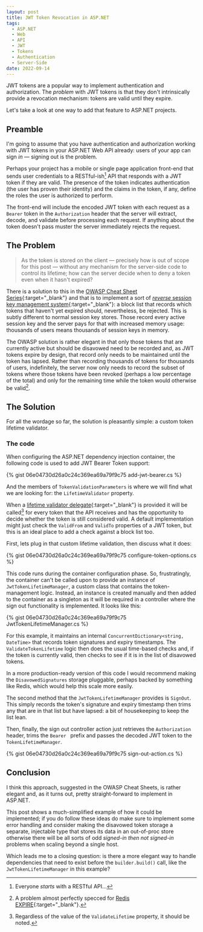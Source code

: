 ```yaml
---
layout: post
title: JWT Token Revocation in ASP.NET
tags:
  - ASP.NET
  - Web
  - API
  - JWT
  - Tokens
  - Authentication
  - Server-Side
date: 2022-09-14
---
```

JWT tokens are a popular way to implement authentication and authorization. The _problem_ with JWT tokens is that they don't intrinsically provide a revocation mechanism: tokens are valid until they expire.

Let's take a look at one way to add that feature to ASP.NET projects.

<!--more-->

## Preamble

I'm going to assume that you have authentication and authorization working with JWT tokens in your ASP.NET Web API already: users of your app can sign _in_ &mdash; signing out is the problem.

Perhaps your project has a mobile or single page application front-end that sends user credentials to a RESTful-ish[^1] API that responds with a JWT token if they are valid. The presence of the token indicates authentication (the user has proven their identity) and the claims in the token, if any, define the roles the user is authorized to perform.

[^1]: Everyone _starts_ with a RESTful API...

The front-end will include the encoded JWT token with each request as a `Bearer` token in the `Authorization` header that the server will extract, decode, and validate before processing each request. If anything about the token doesn't pass muster the server immediately rejects the request.

## The Problem

> As the token is stored on the client &mdash; precisely how is out of scope for this post &mdash; without any mechanism for the server-side code to control its lifetime; how can the server decide when to deny a token even when it hasn't expired?

There is a solution to this in the [OWASP Cheat Sheet Series](https://github.com/OWASP/CheatSheetSeries){:target="_blank"} and that is to implement a sort of [_reverse_ session key management system](https://github.com/OWASP/CheatSheetSeries/blob/master/cheatsheets/JSON_Web_Token_for_Java_Cheat_Sheet.md#no-built-in-token-revocation-by-the-user){:target="_blank"}: a block list that records which tokens that haven't yet expired should, nevertheless, be rejected. This is subtly different to normal session key stores. Those record every active session key and the server pays for that with increased memory usage: thousands of users means thousands of session keys in memory.

The OWASP solution is rather elegant in that only those tokens that are currently active but should be disavowed need to be recorded and, as JWT tokens expire by design, that record only needs to be maintained until the token has lapsed. Rather than recording thousands of tokens for thousands of users, indefinitely, the server now only needs to record the subset of tokens where those tokens have been revoked (perhaps a low percentage of the total) and only for the remaining time while the token would otherwise be valid[^2].

[^2]: A problem almost perfectly specced for [Redis EXPIRE](https://redis.io/commands/expire/){:target="_blank"}.

## The Solution

For all the wordage so far, the solution is pleasantly simple: a custom token lifetime validator.

### The code

When configuring the ASP.NET dependency injection container, the following code is used to add JWT Bearer Token support:

{% gist 06e04730d26a0c24c369ea69a79f9c75 add-jwt-bearer.cs %}

And the members of `TokenValidationParameters` is where we will find what we are looking for: the `LifetimeValidator` property.

When a [lifetime validator delegate](https://docs.microsoft.com/en-us/dotnet/api/Microsoft.IdentityModel.Tokens.LifetimeValidator?view=azure-dotnet&viewFallbackFrom=netstandard-2.0){:target="_blank"} is provided it will be called[^3] for every token that the API receives and has the opportunity to decide whether the token is still considered valid. A default implementation might just check the `ValidFrom` and `ValidTo` properties of a JWT token, but this is an ideal place to add a check against a block list too.

[^3]: Regardless of the value of the `ValidateLifetime` property, it should be noted.

First, lets plug in that custom lifetime validation, then discuss what it does:

{% gist 06e04730d26a0c24c369ea69a79f9c75 configure-token-options.cs %}

This code runs during the container configuration phase. So, frustratingly, the container can't be called upon to provide an instance of `JwtTokenLifetimeManager`, a custom class that contains the token-management logic. Instead, an instance is created manually and then added to the container as a singleton as it will be required in a controller where the sign out functionality is implemented. It looks like this:

{% gist 06e04730d26a0c24c369ea69a79f9c75 JwtTokenLifetimeManager.cs %}

For this example, it maintains an internal `ConcurrentDictionary<string, DateTime>` that records token signatures and expiry timestamps. The `ValidateTokenLifetime` logic then does the usual time-based checks and, if the token is currently valid, then checks to see if it is in the list of disavowed tokens.

In a more production-ready version of this code I would recommend making the `DisavowedSignatures` storage pluggable, perhaps backed by something like Redis, which would help this scale more easily.

The second method that the `JwtTokenLifetimeManager` provides is `SignOut`. This simply records the token's signature and expiry timestamp then trims any that are in that list but have lapsed: a bit of housekeeping to keep the list lean.

Then, finally, the sign out controller action just retrieves the `Authorization` header, trims the `Bearer ` prefix and passes the decoded JWT token to the `TokenLifetimeManager`.

{% gist 06e04730d26a0c24c369ea69a79f9c75 sign-out-action.cs %}

## Conclusion

I think this approach, suggested in the OWASP Cheat Sheets, is rather elegant and, as it turns out, pretty straight-forward to implement in ASP.NET.

This post shows a much-simplified example of how it could be implemented; if you do follow these ideas do make sure to implement some error handling and consider making the disavowed token storage a separate, injectable type that stores its data in an out-of-proc store otherwise there will be all sorts of odd _signed-in then not signed-in_ problems when scaling beyond a single host.

Which leads me to a closing question: is there a more elegant way to handle dependencies that need to exist before the `builder.build()` call, like the `JwtTokenLifetimeManager` in this example?